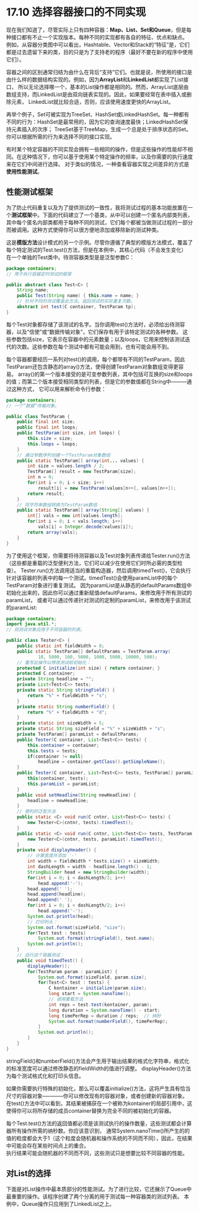 # 17.10  选择容器接口的不同实现

现在我们知道了，尽管实际上只有四种容器：**Map、List、Set和Queue**，但是每种接口都有不止一个实现版本。每种不同的实现都有各自的特征、优点和缺点。
例如，从容器分类图中可以看出，Hashtable、Vector和Stack的“特征”是，它们都是过去遗留下来的类，目的只是为了支持老的程序（最好不要在新的程序中使用它们）。

容器之间的区别通常归结为由什么在背后“支持”它们。也就是说，所使用的接口是由什么样的数据结构实现的。例如，因为**ArrayList**和**LinkedList**都实现了List接口，
所以无论选择哪一个，基本的List操作都是相同的。然而，ArrayList底层由数组支持，而LinkedList是由双向链表实现的。因此，如果要经常在表中插入或删除元素，
LinkedList就比较合适，否则，应该使用速度更快的ArrayList。

再举个例子，Set可被实现为TreeSet、HashSet或LinkedHashSet。每一种都有不同的行为：HashSet是最常用的，因为它的查询速度最快；LinkedHashSet保持元素插入的次序；
TreeSet基于TreeMap，生成一个总是处于排序状态的Set。你可以根据所需的行为来选择不同的接口实现。

有时某个特定容器的不同实现会拥有一些相同的操作，但是这些操作的性能却不相同。在这种情况下，你可以基于使用某个特定操作的频率，以及你需要的执行速度来在它们中间进行选择。
对于类似的情况，一种查看容器实现之间差异的方式是**使用性能测试**。

## 性能测试框架
为了防止代码重复以及为了提供测试的一致性，我将测试过程的基本功能放置在一个**测试框架**中。下面的代码建立了一个基类，从中可以创建一个匿名内部类列表，
其中每个匿名内部类都用于每种不同的测试，它们每个都被当做测试过程的一部分而被调用。这种方式使得你可以很方便地添加或移除新的测试种类。

这是**模版方法**设计模式的另一个示例。尽管你遵循了典型的模版方法模式，覆盖了每个特定测试的Test.test()方法，但是在本例中，其核心代码（不会发生变化）
在一个单独的Test类中。待测容器类型是是泛型参数C：
```java
package containers;
// 用于执行容器定时测试的框架

public abstract class Test<C> {
    String name;
    public Test(String name) { this.name = name; }
    // 针对不同的测试覆盖此方法。返回测试的实际重复次数。
    abstract int test(C container, TestParam tp);
}
```
每个Test对象都存储了该测试的名字。当你调用test()方法时，必须给出待测容器，以及“信使”或“数据传输对象”，它们保存有用于该特定测试的各种参数。
这些参数包括size，它表示在容器中的元素数量；以及loops，它用来控制该测试迭代的次数。这些参数在每个测试中都有可能会用到，也有可能会用不到。

每个容器都要经历一系列对test()的调用，每个都带有不同的TestParam，因此TestParam还包含静态的array()方法，使得创建TestParam对象数组变得更容易。
array()的第一个版本接受的是可变参数列表，其中包括可互换的size和loops的值；而第二个版本接受相同类型的列表，但是它的参数值都在String中———通过这种方式，
它可以用来解析命令行参数：
```java
package containers;
// 一个“数据”传输对象。

public class TestParam {
    public final int size;
    public final int loops;
    public TestParam(int size, int loops) {
    	this.size = size;
    	this.loops = loops;
    }
    // 通过参数序列创建一个TestParam对象数组
    public static TestParam[] array(int... values) {
    	int size = values.length / 2;
    	TestParam[] result = new TestParam[size];
    	int n = 0;
    	for(int i = 0; i < size; i++)
    		result[i] = new TestParam(values[n++], values[n++]);
    	return result;
    }
    // 将字符串数组转换为TestParam数组
    public static TestParam[] array(String[] values) {
    	int[] vals = new int[values.length];
    	for(int i = 0; i < vals.length; i++)
    		vals[i] = Integer.decode(values[i]);
    	return array(vals);
    }
}
```
为了使用这个框架，你需要将待测容器以及Test对象列表传递给Tester.run()方法（这些都是重载的泛型便利方法，它们可以减少在使用它们时所必需的类型检查）。
Tester.run()方法调用适当的重载构造器，然后调用timedTest()，它会执行针对该容器的列表中的每一个测试。timedTest()会使用paramList中的每个TestParam对象进行重复测试。
因为paramList是从静态的defaultParams数组中初始化出来的，因此你可以通过重新赋值defaultParams，来修改用于所有测试的paramList，
或者可以通过传递针对测试的定制的paramList，来修改用于该测试的paramList:
```java
package containers;
import java.util.*;
// 将测试对象应用于不同容器的列表。

public class Tester<C> {
    public static int fieldWidth = 8;
    public static TestParam[] defaultParams = TestParam.array(
    		10, 5000, 100, 5000, 1000, 5000, 10000, 500);
    // 重写此操作以修改测试前初始化：
    protected C initialize(int size) { return container; }
    protected C container;
    private String headline = "";
    private List<Test<C>> tests;
    private static String stringField() {
    	return "%" + fieldWidth + "s";
    }
    private static String numberField() {
    	return "%" + fieldWidth + "d";
    }
    private static int sizeWidth = 5;
    private static String sizeField = "%" + sizeWidth + "s";
    private TestParam[] paramList = defaultParams;
    public Tester(C container, List<Test<C>> tests) {
    	this.container = container;
    	this.tests = tests;
    	if(container != null)
    		headline = container.getClass().getSimpleName();
    }
    public Tester(C container, List<Test<C>> tests, TestParam[] paramList) {
    	this(container, tests);
    	this.paramList = paramList;
    }
    public void setHeadline(String newHeadline) {
    	headline = newHeadline;
    }
    // 便利的泛型方法
    public static <C> void run(C cntnr, List<Test<C>> tests) {
    	new Tester<C>(cntnr, tests).timedTest();
    }
    public static <C> void run(C cntnr, List<Test<C>> tests, TestParam[] paramList) {
    	new Tester<C>(cntnr, tests, paramList).timedTest();
    }
    private void displayHeader() {
    	// 计算宽度并添加 '-'
    	int width = fieldWidth * tests.size() + sizeWidth;
    	int dashLength = width - headline.length() - 1;
    	StringBuilder head = new StringBuilder(width);
    	for(int i = 0; i < dashLength/2; i++)
    		head.append('-');
    	head.append(' ');
    	head.append(headline);
    	head.append(' ');
    	for(int i = 0; i < dashLength/2; i++)
    		head.append('-');
    	System.out.println(head);
    	// 打印列头：
    	System.out.format(sizeField, "size");
    	for(Test test : tests)
    		System.out.format(stringField(), test.name);
    	System.out.println();
    }
    // 运行这个容器测试：
    public void timedTest() {
    	displayHeader();
    	for(TestParam param : paramList) {
    		System.out.format(sizeField, param.size);
    		for(Test<C> test : tests) {
    			C kontainer = initialize(param.size);
    			long start = System.nanoTime();
    			// 调用重载方法
    			int reps = test.test(kontainer, param);
    			long duration = System.nanoTime() - start;
    			long timePerRep = duration / reps;  // 纳秒
    			System.out.format(numberField(), timePerRep);
    		}
    		System.out.println();
    	}
    }
}
```
stringField()和numberField()方法会产生用于输出结果的格式化字符串，格式化的标准宽度可以通过修改静态的fieldWidth的值进行调整。
displayHeader()方法为每个测试格式化和打印头信息。

如果你需要执行特殊的初始化，那么可以覆盖initialize()方法，这将产生具有恰当尺寸的容器对象————你可以修改现有的容器对象，或者创建新的容器对象。
在test()方法中可以看到，其结果被捕获在一个被称为kontainer的局部引用中，这使得你可以将所存储的成员container替换为完全不同的被初始化的容器。

每个Test.test()方法的返回值都必须是该测试执行的操作数量，这些测试都会计算器所有操作所需的纳秒数。你应该意识到，
通常System.nanoTime()所产生的的值的粒度都会大于1（这个粒度会随机器和操作系统的不同而不同），因此，在结果中可能会存在某些时间点上的重合。  
执行结果可能会随机器的不同而不同，这些测试只是想要比较不同容器的性能。

## 对List的选择
下面是对List操作中最本质部分的性能测试。为了进行比较，它还展示了Queue中最重要的操作。该程序创建了两个分离的用于测试每一种容器类的测试列表。
本例中，Queue操作只应用到了LinkedList之上。